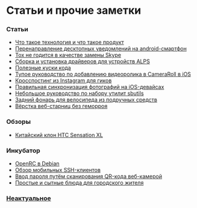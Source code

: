Статьи и прочие заметки
=======================

### Статьи
+ [Что такое технология и что такое продукт](article/what-is-technology-and-what-is-product)
+ [Перенаправление десктопных уведомлений на android-смартфон](article/forwarding-desktop-notifications-to-android)
+ [Tox не годится в качестве замены Skype](article/tox-is-quite-unusable-as-a-skype-replacement)
+ [Сборка и установка драйверов для устройств ALPS](article/dealing-with-alps-pointer-device)
+ [Полезные куски кода](article/useful-code-snippets)
+ [Тупое руководство по добавлению видеоролика в CameraRoll в iOS](article/dumb-way-to-add-video-in-ios-camera-roll)
+ [Кросспостинг из Instagram для гиков](article/instagram-crossposting-for-geeks)
+ [Правильная синхронизация фотографий на iOS-девайсах](article/ios-photos-sync-done-right)
+ [Небольшое руководство по набору утилит sbutils](article/little-sbutils-guide)
+ [Задний фонарь для велосипеда из подручных средств](article/tail-light-for-bicycle-from-scratch)
+ [Вёрстка веб-старниц без геморроя](article/webdev-done-right)

### Обзоры
+ [Китайский клон HTC Sensation XL](article/chinese-htc)

### Инкубатор
+ [OpenRC в Debian](article/openrc-in-debian)
+ [Обзор мобильных SSH-клиентов](article/mobile-ssh-clients-review)
+ [Ввод пароля путём сканирования QR-кода веб-камерой](article/qr-webcam)
+ [Простые и сытные блюда для городского жителя](article/citizen-food)

### [Неактуальное](/article/outdated)
